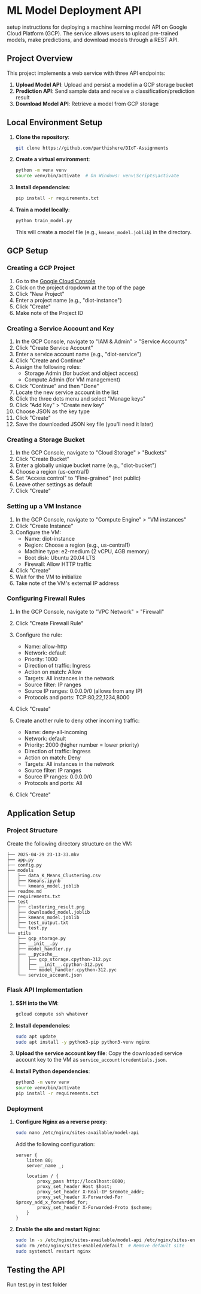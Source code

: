 # ML Model Deployment API

setup instructions for deploying a machine learning model API on Google Cloud Platform (GCP). The service allows users to upload pre-trained models, make predictions, and download models through a REST API.

## Project Overview

This project implements a web service with three API endpoints:
1. **Upload Model API**: Upload and persist a model in a GCP storage bucket
2. **Prediction API**: Send sample data and receive a classification/prediction result
3. **Download Model API**: Retrieve a model from GCP storage

## Local Environment Setup

1. **Clone the repository**:
   ```bash
   git clone https://github.com/parthishere/DIoT-Assignments
   ```

2. **Create a virtual environment**:
   ```bash
   python -m venv venv
   source venv/bin/activate  # On Windows: venv\Scripts\activate
   ```

3. **Install dependencies**:
   ```bash
   pip install -r requirements.txt
   ```

4. **Train a model locally**:
   ```bash
   python train_model.py
   ```
   This will create a model file (e.g., `kmeans_model.joblib`) in the directory.

## GCP Setup

### Creating a GCP Project

1. Go to the [Google Cloud Console](https://console.cloud.google.com/)
2. Click on the project dropdown at the top of the page
3. Click "New Project"
4. Enter a project name (e.g., "diot-instance")
5. Click "Create"
6. Make note of the Project ID

### Creating a Service Account and Key

1. In the GCP Console, navigate to "IAM & Admin" > "Service Accounts"
2. Click "Create Service Account"
3. Enter a service account name (e.g., "diot-service")
4. Click "Create and Continue"
5. Assign the following roles:
   - Storage Admin (for bucket and object access)
   - Compute Admin (for VM management)
6. Click "Continue" and then "Done"
7. Locate the new service account in the list
8. Click the three dots menu and select "Manage keys"
9. Click "Add Key" > "Create new key"
10. Choose JSON as the key type
11. Click "Create"
12. Save the downloaded JSON key file (you'll need it later)

### Creating a Storage Bucket

1. In the GCP Console, navigate to "Cloud Storage" > "Buckets"
2. Click "Create Bucket"
3. Enter a globally unique bucket name (e.g., "diot-bucket")
4. Choose a region (us-central1)
5. Set "Access control" to "Fine-grained" (not public)
6. Leave other settings as default
7. Click "Create"

### Setting up a VM Instance

1. In the GCP Console, navigate to "Compute Engine" > "VM instances"
2. Click "Create Instance"
3. Configure the VM:
   - Name: diot-instance
   - Region: Choose a region (e.g., us-central1)
   - Machine type: e2-medium (2 vCPU, 4GB memory)
   - Boot disk: Ubuntu 20.04 LTS
   - Firewall: Allow HTTP traffic
4. Click "Create"
5. Wait for the VM to initialize
6. Take note of the VM's external IP address

### Configuring Firewall Rules

1. In the GCP Console, navigate to "VPC Network" > "Firewall"
2. Click "Create Firewall Rule"
3. Configure the rule:
   - Name: allow-http
   - Network: default
   - Priority: 1000
   - Direction of traffic: Ingress
   - Action on match: Allow
   - Targets: All instances in the network
   - Source filter: IP ranges
   - Source IP ranges: 0.0.0.0/0 (allows from any IP)
   - Protocols and ports: TCP:80,22,1234,8000
4. Click "Create"

5. Create another rule to deny other incoming traffic:
   - Name: deny-all-incoming
   - Network: default
   - Priority: 2000 (higher number = lower priority)
   - Direction of traffic: Ingress
   - Action on match: Deny
   - Targets: All instances in the network
   - Source filter: IP ranges
   - Source IP ranges: 0.0.0.0/0
   - Protocols and ports: All
6. Click "Create"

## Application Setup

### Project Structure

Create the following directory structure on the VM:

```.
├── 2025-04-29 23-13-33.mkv
├── app.py
├── config.py
├── models
│   ├── data_K_Means_Clustering.csv
│   ├── Kmeans.ipynb
│   └── kmeans_model.joblib
├── readme.md
├── requirements.txt
├── test
│   ├── clustering_result.png
│   ├── downloaded_model.joblib
│   ├── kmeans_model.joblib
│   ├── test_output.txt
│   └── test.py
└── utils
    ├── gcp_storage.py
    ├── __init__.py
    ├── model_handler.py
    ├── __pycache__
    │   ├── gcp_storage.cpython-312.pyc
    │   ├── __init__.cpython-312.pyc
    │   └── model_handler.cpython-312.pyc
    └── service_account.json
```

### Flask API Implementation

1. **SSH into the VM**:
   ```bash
   gcloud compute ssh whatever
   ```

2. **Install dependencies**:
   ```bash
   sudo apt update
   sudo apt install -y python3-pip python3-venv nginx
   ```


3. **Upload the service account key file**:
   Copy the downloaded service account key to the VM as `service_account)credentials.json`.

5. **Install Python dependencies**:
   ```bash
   python3 -m venv venv
   source venv/bin/activate
   pip install -r requirements.txt
   ```



### Deployment

1. **Configure Nginx as a reverse proxy**:
   ```bash
   sudo nano /etc/nginx/sites-available/model-api
   ```

   Add the following configuration:
   ```
   server {
       listen 80;
       server_name _;

       location / {
           proxy_pass http://localhost:8000;
           proxy_set_header Host $host;
           proxy_set_header X-Real-IP $remote_addr;
           proxy_set_header X-Forwarded-For $proxy_add_x_forwarded_for;
           proxy_set_header X-Forwarded-Proto $scheme;
       }
   }
   ```

2. **Enable the site and restart Nginx**:
   ```bash
   sudo ln -s /etc/nginx/sites-available/model-api /etc/nginx/sites-enabled/
   sudo rm /etc/nginx/sites-enabled/default  # Remove default site
   sudo systemctl restart nginx
   ```


## Testing the API

Run test.py in test folder